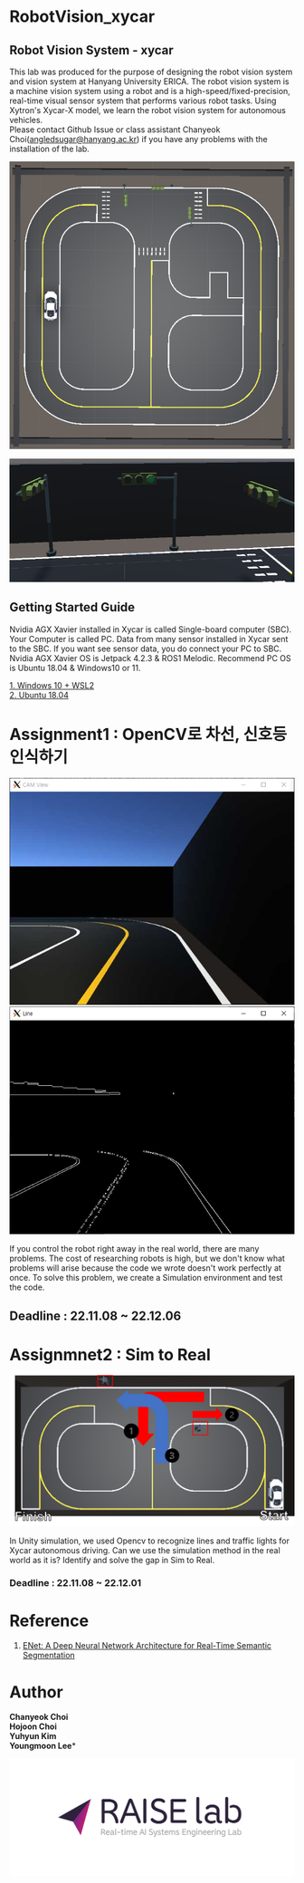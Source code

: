 # RobotVision_xycar 
## Robot Vision System - xycar
This lab was produced for the purpose of designing the robot vision system and vision system at Hanyang University ERICA. The robot vision system is a machine vision system using a robot and is a high-speed/fixed-precision, real-time visual sensor system that performs various robot tasks. Using Xytron's Xycar-X model, we learn the robot vision system for autonomous vehicles.  
Please contact Github Issue or class assistant Chanyeok Choi(angledsugar@hanyang.ac.kr) if you have any problems with the installation of the lab.  

<p align="center"><img src="./image/5.png"></p>  
<p align="center"><img src="./image/4.png"></p>  

## Getting Started Guide
Nvidia AGX Xavier installed in Xycar is called Single-board computer (SBC). Your Computer is called PC. Data from many sensor installed in Xycar sent to the SBC. If you want see sensor data, you do connect your PC to SBC.  Nvidia AGX Xavier OS is Jetpack 4.2.3 & ROS1 Melodic. 
Recommend PC OS is Ubuntu 18.04 & Windows10 or 11.

[1. Windows 10 + WSL2](./GettingStartedGuide/windows.md)  
[2. Ubuntu 18.04](./GettingStartedGuide/ubuntu.md)   

# Assignment1 : OpenCV로 차선, 신호등 인식하기

<!-- <p><img src="./GettingStartedGuide/1.png" align="left">
<img src="./GettingStartedGuide/2.png" align="right"> </p>   -->
![0](./image/1.png)
![1](./image/2.png)

If you control the robot right away in the real world, there are many problems. The cost of researching robots is high, but we don't know what problems will arise because the code we wrote doesn't work perfectly at once. To solve this problem, we create a Simulation environment and test the code.

## **Deadline : 22.11.08 ~ 22.12.06**

# Assignmnet2 : Sim to Real
<p align="center"><img src="./image/8.png"></p>   

In Unity simulation, we used Opencv to recognize lines and traffic lights for Xycar autonomous driving. Can we use the simulation method in the real world as it is? Identify and solve the gap in Sim to Real.  

### **Deadline : 22.11.08 ~ 22.12.01**

# Reference
1. [ENet: A Deep Neural Network Architecture for Real-Time Semantic Segmentation](https://arxiv.org/pdf/1606.02147.pdf)


# Author
**Chanyeok Choi**    
**Hojoon Choi**   
**Yuhyun Kim**    
**Youngmoon Lee***   
  
<img src="./image/RAISElab_LOGO1.jpg">
